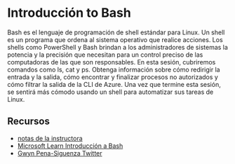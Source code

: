 # Introducción to Bash

Bash es el lenguaje de programación de shell estándar para Linux. Un shell es un programa que ordena al sistema operativo que realice acciones. Los shells como PowerShell y Bash brindan a los administradores de sistemas la potencia y la precisión que necesitan para un control preciso de las computadoras de las que son responsables. En esta sesión, cubriremos comandos como ls, cat y ps. Obtenga información sobre cómo redirigir la entrada y la salida, cómo encontrar y finalizar procesos no autorizados y cómo filtrar la salida de la CLI de Azure. Una vez que termine esta sesión, se sentirá más cómodo usando un shell para automatizar sus tareas de Linux.

## Recursos

- [notas de la instructora](https://github.com/madebygps/linux-notes/tree/main/espanol/intro-a-bash)
- [Microsoft Learn Introducción a Bash](https://aka.ms/bashintro5)
- [Gwyn Pena-Siguenza Twitter](https://twitter.com/madebygps)


